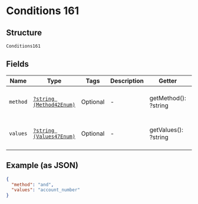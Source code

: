 
# Conditions 161

## Structure

`Conditions161`

## Fields

| Name | Type | Tags | Description | Getter | Setter |
|  --- | --- | --- | --- | --- | --- |
| `method` | [`?string (Method42Enum)`](../../doc/models/method-42-enum.md) | Optional | - | getMethod(): ?string | setMethod(?string method): void |
| `values` | [`?string (Values47Enum)`](../../doc/models/values-47-enum.md) | Optional | - | getValues(): ?string | setValues(?string values): void |

## Example (as JSON)

```json
{
  "method": "and",
  "values": "account_number"
}
```

